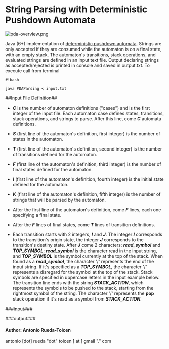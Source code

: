 # **String Parsing with Deterministic Pushdown Automata** #

![pda-overview.png](https://bitbucket.org/repo/6e7oxe/images/185934312-pda-overview.png)

Java (6+) implementation of [deterministic pushdown automata](http://en.wikipedia.org/wiki/Pushdown_automaton).  Strings are only accepted if they are consumed while the automaton is on a final state, with an empty stack. The automaton's transitions, stack operations, and evaluated strings are defined in an input text file. Output declaring strings as accepted/rejected is printed in console and saved in output.txt. To execute call from terminal

```
#!bash

java PDAParsing < input.txt
```
##Input File Definition##

* ***C*** is the number of automaton definitions ("cases") and is the first integer of the input file. Each automaton case defines states, transitions, stack operations, and strings to parse. After this line, come ***C*** automata definitions.

* ***S***  (first line of the automaton's definition, first integer) is the number of states in the automaton.

* ***T*** (first line of the automaton's definition, second integer) is the number of transitions defined for the automaton.

* ***F*** (first line of the automaton's definition, third integer) is the number of final states defined for the automaton. 

* ***I***  (first line of the automaton's definition, fourth integer) is the initial state defined for the automaton. 

* ***K*** (first line of the automaton's definition, fifth integer) is the number of strings that will be parsed by the automaton. 

* After the first line of the automaton's definition, come ***F*** lines, each one specifying a final state. 

* After the ***F*** lines of final states, come ***T*** lines of transition definitions.
 
* Each transition starts with 2 integers, ***I*** and ***J***. The integer ***I*** corresponds to the transition's origin state, the integer ***J*** corresponds to the transition's destiny state. After ***J*** come 2 characters: ***read_symbol*** and ***TOP_SYMBOL***; ***read_symbol*** is the character read in the input string, and ***TOP_SYMBOL*** is the symbol currently at the top of the stack. When found as a ***read_symbol***, the character '/' represents the end of the input string. If it's specified as a ***TOP_SYMBOL***, the character  '/'  represents a disregard for the symbol at the top of the stack. Stack symbols are specified in uppercase letters in the input example below. The transition line ends with the string ***STACK_ACTION***, which represents the symbols to be pushed to the stack, starting from the rightmost symbol of the string. The character '/' represents the **pop** stack operation if it's read as a symbol from ***STACK_ACTION***.

###input###

###output###

#### Author: Antonio Rueda-Toicen ####

antonio [dot] rueda "dot" toicen [ at ]  gmail "." com